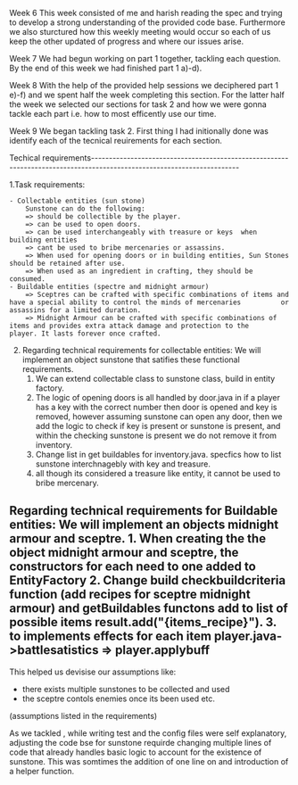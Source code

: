 Week 6
This week consisted of me and harish reading the spec and trying to develop a strong understanding of the provided code base. Furthermore we also sturctured how this weekly meeting would occur so each of us keep the other updated of progress and where our issues arise.

Week 7
We had begun working on part 1 together, tackling each question. By the end of this week we had finished part 1 a)-d).

Week 8
With the help of the provided help sessions we deciphered part 1 e)-f) and we spent half the week completing this section. For the latter half the week we selected our sections for task 2 and how we were gonna tackle each part i.e. how to most efficently use our time.

Week 9
We began tackling task 2. First thing I had initionally done was identify each of the tecnical reuirements for each section.

Techical requirements-----------------------------------------------------------------------------------------------------------------------

1.Task requirements:

	- Collectable entities (sun stone)
		Sunstone can do the following:
		=> should be collectible by the player.
		=> can be used to open doors. 
		=> can be used interchangeably with treasure or keys  when building entities
		=> cant be used to bribe mercenaries or assassins.
		=> When used for opening doors or in building entities, Sun Stones should be retained after use. 
		=> When used as an ingredient in crafting, they should be consumed.
	- Buildable entities (spectre and midnight armour)
		=> Sceptres can be crafted with specific combinations of items and have a special ability to control the minds of mercenaries 		   or assassins for a limited duration.
		=> Midnight Armour can be crafted with specific combinations of items and provides extra attack damage and protection to the 	           player. It lasts forever once crafted.
	
2. Regarding technical requirements for collectable entities:
	We will implement an object sunstone that satifies these functional requirements.
	1. We can extend collectable class to sunstone class, build in entity factory.
	2. The logic of opening doors is all handled by door.java in if a player has a key with the correct number then door 
	   is opened and key is removed, however assuming sunstone can open any door, then we add the logic to check if key is 
	   present or sunstone is present, and within the checking sunstone is present we do not remove it from inventory.
	3. Change list in get buildables for inventory.java. specfics how to list sunstone interchnagebly with key and treasure.
	4. all though its considered a treasure like entity, it cannot be used to bribe mercenary.

Regarding technical requirements for Buildable entities:
	We will implement an objects midnight armour and sceptre. 
	1. When creating the the object midnight armour and sceptre, the constructors for each need to one added to EntityFactory
	2. Change build checkbuildcriteria function (add recipes for sceptre midnight armour) and getBuildables functons add to list of 	   possible items result.add("{items_recipe}").
        3.  to implements effects for each item player.java->battlesatistics => player.applybuff
--------------------------------------------------------------------------------------------------------------------------------------------

This helped us devisise our assumptions like:
- there exists multiple sunstones to be collected and used
- the sceptre contols enemies once its been used etc.

(assumptions listed in the requirements)

As we tackled , while writing test and the config files were self explanatory, adjusting the code bse for sunstone requirde changing multiple lines of code that already handles basic logic to account for the existence of sunstone. This was somtimes the addition of one line on and introduction of a helper function.